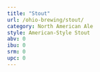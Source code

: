 ```yaml
---
title: "Stout"
url: /ohio-brewing/stout/
category: North American Ale
style: American-Style Stout
abv: 0
ibu: 0
srm: 0
upc: 0
---
```


